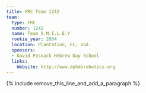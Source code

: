 ```yaml
---
title: FRC Team 1242
team:
  type: FRC
  number: 1242
  name: Team S.M.I.L.E.Y
  rookie_year: 2004
  location: Plantation, FL, USA
  sponsors:
  - David Posnack Hebrew Day School
  links:
    Website: http://www.dphdsrobotics.org
---
```


{% include remove_this_line_and_add_a_paragraph %}